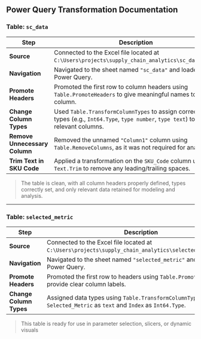 

##  Power Query Transformation Documentation

###  Table: `sc_data`

| **Step**                          | **Description**                                                                                                                                              |
|----------------------------------|--------------------------------------------------------------------------------------------------------------------------------------------------------------|
| **Source**                       | Connected to the Excel file located at `C:\Users\projects\supply_chain_analytics\sc_data.xlsx`.                        |
| **Navigation**                   | Navigated to the sheet named `"sc_data"` and loaded it into Power Query.                                                                                     |
| **Promote Headers**              | Promoted the first row to column headers using `Table.PromoteHeaders` to give meaningful names to each column.                                              |
| **Change Column Types**          | Used `Table.TransformColumnTypes` to assign correct data types (e.g., `Int64.Type`, `type number`, `type text`) to all relevant columns.                    |
| **Remove Unnecessary Column**    | Removed the unnamed `"Column1"` column using `Table.RemoveColumns`, as it was not required for analysis.                                                    |
| **Trim Text in SKU Code**        | Applied a transformation on the `SKU_Code` column using `Text.Trim` to remove any leading/trailing spaces.                                                  |


> The table is clean, with all column headers properly defined, types correctly set, and only relevant data retained for modeling and analysis.

---

###  Table: `selected_metric`

| **Step**                          | **Description**                                                                                                                                              |
|----------------------------------|--------------------------------------------------------------------------------------------------------------------------------------------------------------|
| **Source**                       | Connected to the Excel file located at `C:\Users\projects\supply_chain_analytics\selected_metric.xlsx`.                |
| **Navigation**                   | Navigated to the sheet named `"selected_metric"` and loaded it into Power Query.                                                                             |
| **Promote Headers**              | Promoted the first row to headers using `Table.PromoteHeaders` to provide clear column labels.                                                               |
| **Change Column Types**          | Assigned data types using `Table.TransformColumnTypes`: `Selected_Metric` as `text` and `Index` as `Int64.Type`.                                            |




> This table is ready for use in parameter selection, slicers, or dynamic visuals



